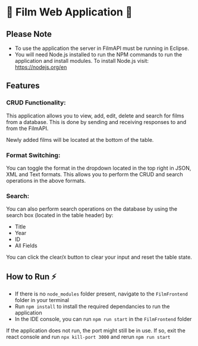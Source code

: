 # 🍿 Film Web Application 🍿


## Please Note 

 - To use the application the server in FilmAPI must be running in Eclipse.
 - You will need Node.js installed to run the NPM commands to run the application and install modules. To install Node.js visit: https://nodejs.org/en

## Features

### CRUD Functionality:
This application allows you to view, add, edit, delete and search for films from a database. This is done by sending and receiving responses to and from the FilmAPI. 

Newly added films will be located at the bottom of the table.

### Format Switching:
You can toggle the format in the dropdown located in the top right in JSON, XML and Text formats.
This allows you to perform the CRUD and search operations in the above formats.

### Search:
You can also perform search operations on the database by using the search box (located in the table header) by:
- Title
- Year
- ID
- All Fields

You can click the clear/`X` button to clear your input and reset the table state.

## How to Run ⚡️ 

 - If there is no `node_modules` folder present, navigate to the `FilmFrontend` folder in your terminal
 - Run `npm install` to install the required dependancies to run the application
 - In the IDE console, you can run `npm run start` in the `FilmFrontend` folder

If the application does not run, the port might still be in use. 
If so, exit the react console and run `npx kill-port 3000` and rerun `npm run start`

